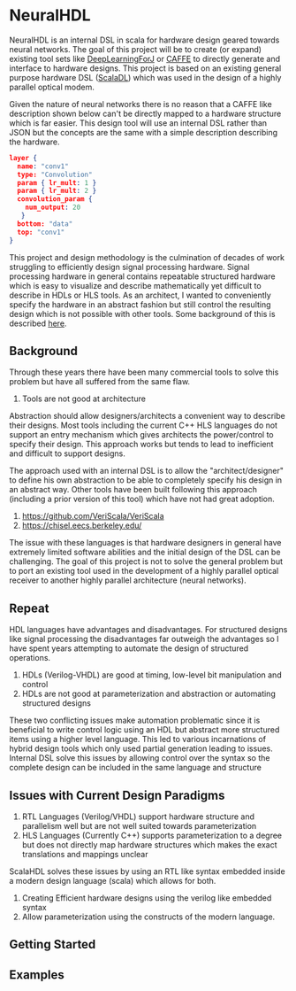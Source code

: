 # NeuralHDL

NeuralHDL is an internal DSL in scala for hardware design geared towards neural networks. The goal of this project will be to create (or expand) existing tool sets like [DeepLearningForJ](https://deeplearning4j.org/) or [CAFFE](http://caffe.berkeleyvision.org/) to directly generate and interface to hardware designs. This project is based on an existing general purpose hardware DSL ([ScalaDL](https://github.com/andywag/ScalaDL)) which was used in the design of a highly parallel optical modem. 

Given the nature of neural networks there is no reason that a CAFFE like description shown below can't be directly mapped to a hardware structure which is far easier. This design tool will use an internal DSL rather than JSON but the concepts are the same with a simple description describing the hardware. 

```json
layer {
  name: "conv1"
  type: "Convolution"
  param { lr_mult: 1 }
  param { lr_mult: 2 }
  convolution_param {
    num_output: 20
   }
  bottom: "data"
  top: "conv1"
}
```

This project and design methodology is the culmination of decades of work struggling to efficiently design signal processing hardware. Signal processing hardware in general contains repeatable structured hardware which is easy to visualize and describe mathematically yet difficult to describe in HDLs or HLS tools. As an architect, I wanted to conveniently specify the hardware in an abstract fashion but still control the resulting design which is not possible with other tools. Some background of this is described [here](#background). 

## Background
Through these years there have been many commercial tools to solve this problem but have all suffered from the same flaw. 

1. Tools are not good at architecture

Abstraction should allow designers/architects a convenient way to describe their designs. Most tools including the current C++ HLS languages do not support an entry mechanism which gives architects the power/control to specify their design. This approach works but tends to lead to inefficient and difficult to support designs. 

The approach used with an internal DSL is to allow the "architect/designer" to define his own abstraction to be able to completely specify his design in an abstract way. Other tools have been built following this approach (including a prior version of this tool) which have not had great adoption. 

1. https://github.com/VeriScala/VeriScala
2. https://chisel.eecs.berkeley.edu/

The issue with these languages is that hardware designers in general have extremely limited software abilities and the initial design of the DSL can be challenging. The goal of this project is not to solve the general problem but to port an existing tool used in the development of a highly parallel optical receiver to another highly parallel architecture (neural networks). 

## Repeat

HDL languages have advantages and disadvantages. For structured designs like signal processing the disadvantages far outweigh the advantages so I have spent years attempting to automate the design of structured operations. 

1. HDLs (Verilog-VHDL) are good at timing, low-level bit manipulation and control
2. HDLs are not good at parameterization and abstraction or automating structured designs

These two conflicting issues make automation problematic since it is beneficial to write control logic using an HDL but abstract more structured items using a higher level language. This led to various incarnations of hybrid design tools which only used partial generation leading to issues. Internal DSL solve this issues by allowing control over the syntax so the complete design can be included in the same language and structure



## Issues with Current Design Paradigms

1. RTL Languages (Verilog/VHDL) support hardware structure and parallelism well but are not well suited towards parameterization
2. HLS Languages (Currently C++) supports parameterization to a degree but does not directly map hardware structures
which makes the exact translations and mappings unclear

ScalaHDL solves these issues by using an RTL like syntax embedded inside a modern design language (scala) which allows for both. 

1. Creating Efficient hardware designs using the verilog like embedded syntax 
2. Allow parameterization using the constructs of the modern language. 

## Getting Started

## Examples
